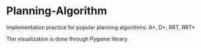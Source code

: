 # Planning-Algorithm

 Implementation practice for popular planning algorithms: A*, D*, RRT, RRT*
 
 The visualization is done through Pygame library

